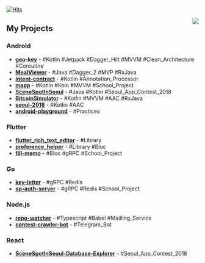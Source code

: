 [![Hits](https://hits.seeyoufarm.com/api/count/incr/badge.svg?url=https%3A%2F%2Fgithub.com%2Fnamhyun-gu&count_bg=%2379C83D&title_bg=%23555555&title=hits&edge_flat=false)](https://hits.seeyoufarm.com)

<img align="right" src="https://github-readme-stats.vercel.app/api?username=namhyun-gu&show_icons=true" />


## My Projects

### Android

* **[geo-key](https://github.com/namhyun-gu/geo-key)** -
  #Kotlin #Jetpack #Dagger_Hilt #MVVM #Clean_Architecture #Coroutine
* **[MealViewer](https://github.com/namhyun-gu/MealViewer)** -
  #Java #Dagger_2 #MVP #RxJava
* **[intent-contract](https://github.com/namhyun-gu/intent-contract)** -
  #Kotlin #Annotation_Processor
* **[mapp](https://github.com/team-mapp/mapp)** -
  #Kotlin #Koin #MVVM #School_Project
* **[SceneSpotInSeoul](https://github.com/three-s/SceneSpotInSeoul)** -
  #Java #Kotlin #Seoul_App_Contest_2018
* **[BitcoinSimulator](https://github.com/namhyun-gu/BitcoinSimulator)** -
  #Kotlin #MVVM #AAC #RxJava
* **[seoul-2018](https://github.com/namhyun-gu/seoul-2018)** -
  #Kotlin #AAC
* **[android-playground](https://github.com/namhyun-gu/android-playground)** -
  #Practices

### Flutter

* **[flutter_rich_text_editor](https://github.com/namhyun-gu/flutter_rich_text_editor)** -
  #Library
* **[preference_helper](https://github.com/namhyun-gu/preference_helper)** -
  #Library #Bloc
* **[fill-memo](https://github.com/smu-gp/fill-memo)** -
  #Bloc #gRPC #School_Project

### Go

* **[key-letter](https://github.com/namhyun-gu/key-letter)** -
  #gRPC #Redis
* **[sp-auth-server](https://github.com/smu-gp/sp-auth-server)** -
  #gRPC #Redis #School_Project

### Node.js

* **[repo-watcher](https://github.com/namhyun-gu/repo-watcher)** -
  #Typescript #Babel #Mailling_Service
* **[contest-crawler-bot](https://github.com/namhyun-gu/contest-crawler-bot)** -
  #Telegram_Bot

### React

* **[SceneSpotInSeoul-Database-Explorer](https://github.com/three-s/SceneSpotInSeoul-Database-Explorer)** -
  #Seoul_App_Contest_2018